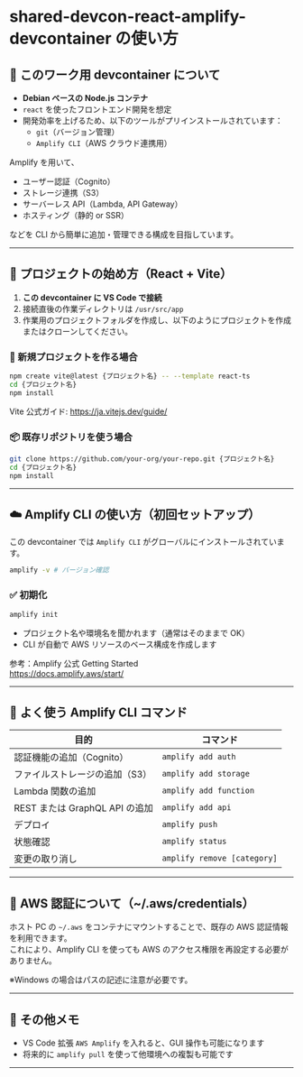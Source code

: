 # shared-devcon-react-amplify-devcontainer の使い方

## 🧭 このワーク用 devcontainer について

- **Debian ベースの Node.js コンテナ**
- `react` を使ったフロントエンド開発を想定
- 開発効率を上げるため、以下のツールがプリインストールされています：
  - `git`（バージョン管理）
  - `Amplify CLI`（AWS クラウド連携用）

Amplify を用いて、

- ユーザー認証（Cognito）
- ストレージ連携（S3）
- サーバーレス API（Lambda, API Gateway）
- ホスティング（静的 or SSR）

などを CLI から簡単に追加・管理できる構成を目指しています。

---

## 🚀 プロジェクトの始め方（React + Vite）

1. **この devcontainer に VS Code で接続**
2. 接続直後の作業ディレクトリは `/usr/src/app`
3. 作業用のプロジェクトフォルダを作成し、以下のようにプロジェクトを作成またはクローンしてください。

### 🔧 新規プロジェクトを作る場合

```bash
npm create vite@latest {プロジェクト名} -- --template react-ts
cd {プロジェクト名}
npm install
```

Vite 公式ガイド: https://ja.vitejs.dev/guide/

### 📦 既存リポジトリを使う場合

```bash
git clone https://github.com/your-org/your-repo.git {プロジェクト名}
cd {プロジェクト名}
npm install
```

---

## ☁️ Amplify CLI の使い方（初回セットアップ）

この devcontainer では `Amplify CLI` がグローバルにインストールされています。

```bash
amplify -v # バージョン確認
```

### ✅ 初期化

```bash
amplify init
```

- プロジェクト名や環境名を聞かれます（通常はそのままで OK）
- CLI が自動で AWS リソースのベース構成を作成します

参考：Amplify 公式 Getting Started  
https://docs.amplify.aws/start/

---

## 📌 よく使う Amplify CLI コマンド

| 目的                           | コマンド                    |
| ------------------------------ | --------------------------- |
| 認証機能の追加（Cognito）      | `amplify add auth`          |
| ファイルストレージの追加（S3） | `amplify add storage`       |
| Lambda 関数の追加              | `amplify add function`      |
| REST または GraphQL API の追加 | `amplify add api`           |
| デプロイ                       | `amplify push`              |
| 状態確認                       | `amplify status`            |
| 変更の取り消し                 | `amplify remove [category]` |

---

## 🪪 AWS 認証について（~/.aws/credentials）

ホスト PC の `~/.aws` をコンテナにマウントすることで、既存の AWS 認証情報を利用できます。  
これにより、Amplify CLI を使っても AWS のアクセス権限を再設定する必要がありません。

※Windows の場合はパスの記述に注意が必要です。

---

## 📝 その他メモ

- VS Code 拡張 `AWS Amplify` を入れると、GUI 操作も可能になります
- 将来的に `amplify pull` を使って他環境への複製も可能です

---
